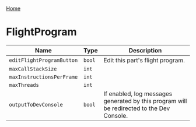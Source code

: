 [Home](https://wnp78.github.io/Sr2Xml/)

# FlightProgram


|Name|Type|Description|
|--|--|--|
|`editFlightProgramButton`|`bool`|Edit this part's flight program.|
|`maxCallStackSize`|`int`||
|`maxInstructionsPerFrame`|`int`||
|`maxThreads`|`int`||
|`outputToDevConsole`|`bool`|If enabled, log messages generated by this program will be redirected to the Dev Console.|



